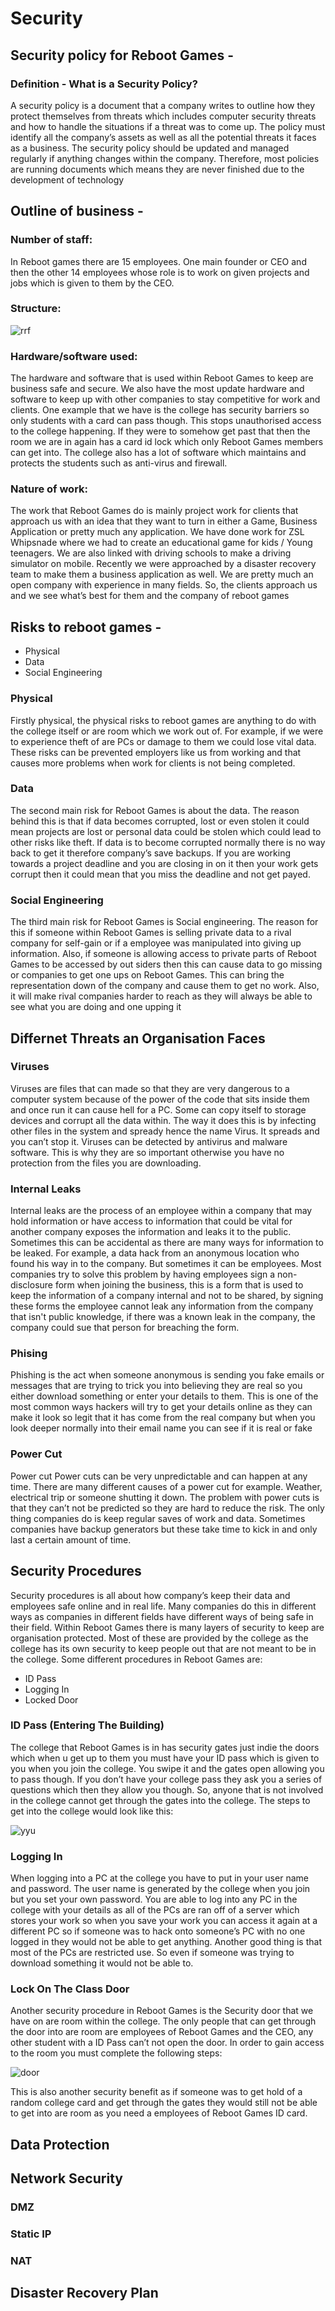 # Security

## Security policy for Reboot Games - 

### Definition - What is a Security Policy?

A security policy is a document that a company writes to outline how they protect themselves from threats which includes computer security threats and how to handle the situations if a threat was to come up. The policy must identify all the company’s assets as well as all the potential threats it faces as a business. The security policy should be updated and managed regularly if anything changes within the company. Therefore, most policies are running documents which means they are never finished due to the development of technology  

## Outline of business -

### Number of staff:

In Reboot games there are 15 employees. One main founder or CEO and then the other 14 employees whose role is to work on given projects and jobs which is given to them by the CEO.

### Structure:
![rrf](https://user-images.githubusercontent.com/31927415/40374020-1b62b3e2-5de0-11e8-9b3b-d471f308e226.JPG)

### Hardware/software used:

The hardware and software that is used within Reboot Games to keep are business safe and secure. We also have the most update hardware and software to keep up with other companies to stay competitive for work and clients. One example that we have is the college has security barriers so only students with a card can pass though. This stops unauthorised access to the college happening. If they were to somehow get past that then the room we are in again has a card id lock which only Reboot Games members can get into. The college also has a lot of software which maintains and protects the students such as anti-virus and firewall. 

### Nature of work:

The work that Reboot Games do is mainly project work for clients that approach us with an idea that they want to turn in either a Game, Business Application or pretty much any application. We have done work for ZSL Whipsnade where we had to create an educational game for kids / Young teenagers. We are also linked with driving schools to make a driving simulator on mobile. Recently we were approached by a disaster recovery team to make them a business application as well. We are pretty much an open company with experience in many fields. So, the clients approach us and we see what’s best for them and the company of reboot games 

## Risks to reboot games - 

* Physical
* Data
* Social Engineering     

### Physical

Firstly physical, the physical risks to reboot games are anything to do with the college itself or are room which we work out of. For example, if we were to experience theft of are PCs or damage to them we could lose vital data. These risks can be prevented employers like us from working and that causes more problems when work for clients is not being completed.    

### Data

The second main risk for Reboot Games is about the data. The reason behind this is that if data becomes corrupted, lost or even stolen it could mean projects are lost or personal data could be stolen which could lead to other risks like theft. If data is to become corrupted normally there is no way back to get it therefore company’s save backups. If you are working towards a project deadline and you are closing in on it then your work gets corrupt then it could mean that you miss the deadline and not get payed. 

### Social Engineering

The third main risk for Reboot Games is Social engineering. The reason for this if someone within Reboot Games is selling private data to a rival company for self-gain or if a employee was manipulated into giving up information. Also, if someone is allowing access to private parts of Reboot Games to be accessed by out siders then this can cause data to go missing or companies to get one ups on Reboot Games. This can bring the representation down of the company and cause them to get no work. Also, it will make rival companies harder to reach as they will always be able to see what you are doing and one upping it  

## Differnet Threats an Organisation Faces

### Viruses

Viruses are files that can made so that they are very dangerous to a computer system because of the power of the code that sits inside them and once run it can cause hell for a PC. Some can copy itself to storage devices and corrupt all the data within. The way it does this is by infecting other files in the system and spready hence the name Virus. It spreads and you can’t stop it. Viruses can be detected by antivirus and malware software. This is why they are so important otherwise you have no protection from the files you are downloading. 

### Internal Leaks

Internal leaks are the process of an employee within a company that may hold information or have access to information that could be vital for another company exposes the information and leaks it to the public. Sometimes this can be accidental as there are many ways for information to be leaked. For example, a data hack from an anonymous location who found his way in to the company. But sometimes it can be employees. Most companies try to solve this problem by having employees sign a non-disclosure form when joining the business, this is a form that is used to keep the information of a company internal and not to be shared, by signing these forms the employee cannot leak any information from the company that isn't public knowledge, if there was a known leak in the company, the company could sue that person for breaching the form.

### Phising 

Phishing is the act when someone anonymous is sending you fake emails or messages that are trying to trick you into believing they are real so you either download something or enter your details to them. This is one of the most common ways hackers will try to get your details online as they can make it look so legit that it has come from the real company but when you look deeper normally into their email name you can see if it is real or fake  

### Power Cut

Power cut
Power cuts can be very unpredictable and can happen at any time. There are many different causes of a power cut for example. Weather, electrical trip or someone shutting it down. The problem with power cuts is that they can’t not be predicted so they are hard to reduce the risk. The only thing companies do is keep regular saves of work and data. Sometimes companies have backup generators but these take time to kick in and only last a certain amount of time. 

## Security Procedures

Security procedures is all about how company’s keep their data and employees safe online and in real life. Many companies do this in different ways as companies in different fields have different ways of being safe in their field. Within Reboot Games there is many layers of security to keep are organisation protected. Most of these are provided by the college as the college has its own security to keep people out that are not meant to be in the college. Some different procedures in Reboot Games are:

* ID Pass
* Logging In
* Locked Door

### ID Pass (Entering The Building)

The college that Reboot Games is in has security gates just indie the doors which when u get up to them you must have your ID pass which is given to you when you join the college. You swipe it and the gates open allowing you to pass though. If you don’t have your college pass they ask you a series of questions which then they allow you though. So, anyone that is not involved in the college cannot get through the gates into the college. The steps to get into the college would look like this:

![yyu](https://user-images.githubusercontent.com/31927415/40424104-73959bc2-5e8c-11e8-9f82-12f063c84279.JPG)

### Logging In

When logging into a PC at the college you have to put in your user name and password. The user name is generated by the college when you join but you set your own password. You are able to log into any PC in the college with your details as all of the PCs are ran off of a server which stores your work so when you save your work you can access it again at a different PC so if someone was to hack onto someone’s PC with no one logged in they would not be able to get anything. Another good thing is that most of the PCs are restricted use. So even if someone was trying to download something it would not be able to.

### Lock On The Class Door

Another security procedure in Reboot Games is the Security door that we have on are room within the college. The only people that can get through the door into are room are employees of Reboot Games and the CEO, any other student with a ID Pass can’t not open the door. In order to gain access to the room you must complete the following steps:

![door](https://user-images.githubusercontent.com/31927415/40424176-a7846e7c-5e8c-11e8-87a5-6d259905f86f.JPG)

This is also another security benefit as if someone was to get hold of a random college card and get through the gates they would still not be able to get into are room as you need a employees of Reboot Games ID card. 


## Data Protection

## Network Security

### DMZ

### Static IP

### NAT

## Disaster Recovery Plan


